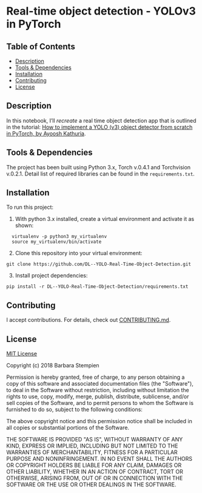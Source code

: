 # Real-time object detection - YOLOv3 in PyTorch

## Table of Contents

* [Description](#description)
* [Tools & Dependencies](#tools)
* [Installation](#installation)
* [Contributing](#contributing)
* [License](#license)

## Description

In this notebook, I’ll *recreate* a real time object detection app that is outlined in the tutorial: [How to implement a YOLO (v3) object detector from scratch in PyTorch, by Ayoosh Kathuria](https://blog.paperspace.com/how-to-implement-a-yolo-object-detector-in-pytorch/).

## Tools & Dependencies

The project has been built using Python 3.x, Torch v.0.4.1 and Torchvision v.0.2.1. Detail list of required libraries can be found in the `requirements.txt`.

## Installation

To run this project:
  
1. With python 3.x installed, create a virtual environment and activate it as shown:
  
```shell
  virtualenv -p python3 my_virtualenv
  source my_virtualenv/bin/activate
```
2. Clone this repository into your virtual environment:  

```shell
git clone https://github.com/DL--YOLO-Real-Time-Object-Detection.git
```
3. Install project dependencies:  

```shell
pip install -r DL--YOLO-Real-Time-Object-Detection/requirements.txt
```

## Contributing

I accept contributions. For details, check out [CONTRIBUTING.md](CONTRIBUTING.md).

## License

[MIT License](LICENSE)

Copyright (c) 2018 Barbara Stempien

Permission is hereby granted, free of charge, to any person obtaining a copy of this software and associated documentation files (the "Software"), to deal in the Software without restriction, including without limitation the rights to use, copy, modify, merge, publish, distribute, sublicense, and/or sell copies of the Software, and to permit persons to whom the Software is furnished to do so, subject to the following conditions:

The above copyright notice and this permission notice shall be included in all copies or substantial portions of the Software.

THE SOFTWARE IS PROVIDED "AS IS", WITHOUT WARRANTY OF ANY KIND, EXPRESS OR IMPLIED, INCLUDING BUT NOT LIMITED TO THE WARRANTIES OF MERCHANTABILITY, FITNESS FOR A PARTICULAR PURPOSE AND NONINFRINGEMENT. IN NO EVENT SHALL THE AUTHORS OR COPYRIGHT HOLDERS BE LIABLE FOR ANY CLAIM, DAMAGES OR OTHER LIABILITY, WHETHER IN AN ACTION OF CONTRACT, TORT OR OTHERWISE, ARISING FROM, OUT OF OR IN CONNECTION WITH THE SOFTWARE OR THE USE OR OTHER DEALINGS IN THE SOFTWARE.
